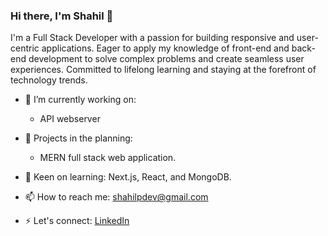 ### Hi there, I'm Shahil 👋

I'm a Full Stack Developer with a passion for building responsive and user-centric applications. Eager to apply my knowledge of front-end and back-end development to solve complex problems and create seamless user experiences. Committed to lifelong learning and staying at the forefront of technology trends.

- 🔭 I’m currently working on:
    - API webserver
-  🌱 Projects in the planning:
    - MERN full stack web application.
- 🤔 Keen on learning: Next.js, React, and MongoDB.

- 📫 How to reach me: <shahilpdev@gmail.com>
- ⚡ Let's connect: [LinkedIn](https://www.linkedin.com/in/shahil-prasad/)

